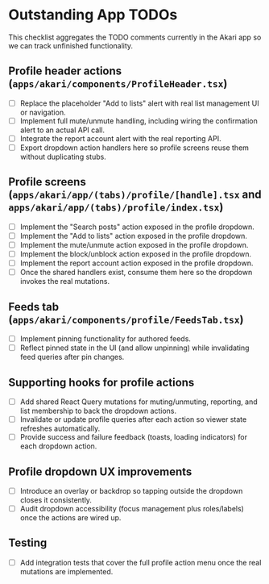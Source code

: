 # Outstanding App TODOs

This checklist aggregates the TODO comments currently in the Akari app so we can track unfinished functionality.

## Profile header actions (`apps/akari/components/ProfileHeader.tsx`)

- [ ] Replace the placeholder "Add to lists" alert with real list management UI or navigation.
- [ ] Implement full mute/unmute handling, including wiring the confirmation alert to an actual API call.
- [ ] Integrate the report account alert with the real reporting API.
- [ ] Export dropdown action handlers here so profile screens reuse them without duplicating stubs.

## Profile screens (`apps/akari/app/(tabs)/profile/[handle].tsx` and `apps/akari/app/(tabs)/profile/index.tsx`)

- [ ] Implement the "Search posts" action exposed in the profile dropdown.
- [ ] Implement the "Add to lists" action exposed in the profile dropdown.
- [ ] Implement the mute/unmute action exposed in the profile dropdown.
- [ ] Implement the block/unblock action exposed in the profile dropdown.
- [ ] Implement the report account action exposed in the profile dropdown.
- [ ] Once the shared handlers exist, consume them here so the dropdown invokes the real mutations.

## Feeds tab (`apps/akari/components/profile/FeedsTab.tsx`)

- [ ] Implement pinning functionality for authored feeds.
- [ ] Reflect pinned state in the UI (and allow unpinning) while invalidating feed queries after pin changes.

## Supporting hooks for profile actions

- [ ] Add shared React Query mutations for muting/unmuting, reporting, and list membership to back the dropdown actions.
- [ ] Invalidate or update profile queries after each action so viewer state refreshes automatically.
- [ ] Provide success and failure feedback (toasts, loading indicators) for each dropdown action.

## Profile dropdown UX improvements

- [ ] Introduce an overlay or backdrop so tapping outside the dropdown closes it consistently.
- [ ] Audit dropdown accessibility (focus management plus roles/labels) once the actions are wired up.

## Testing

- [ ] Add integration tests that cover the full profile action menu once the real mutations are implemented.
